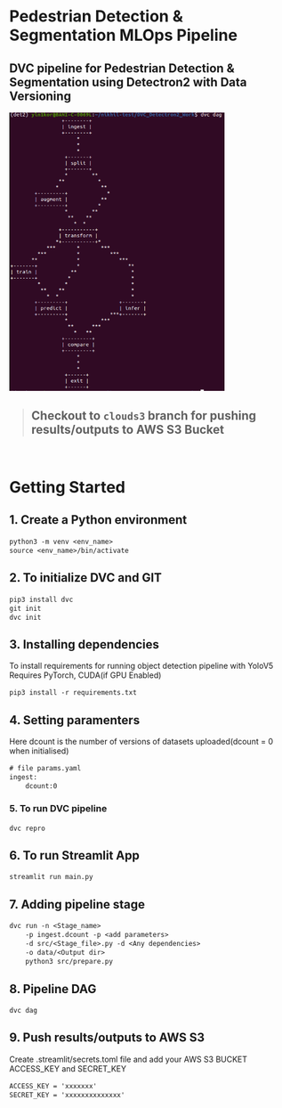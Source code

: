 # Pedestrian Detection & Segmentation MLOps Pipeline

## DVC pipeline for Pedestrian Detection & Segmentation using Detectron2 with Data Versioning

<img src="screenshots/detectron2_dvc_dag.png" alt="Pipeline screenshot" title="DVC Pipeline" height="500">

<br/>

> ## Checkout to `clouds3` branch for pushing results/outputs to AWS S3 Bucket
<br/>

# Getting Started
## 1. Create a Python environment
```shell
python3 -m venv <env_name>
source <env_name>/bin/activate
```

## 2. To initialize DVC and GIT
```shell
pip3 install dvc
git init
dvc init
```

## 3. Installing dependencies
To install requirements for running object detection pipeline with YoloV5
Requires PyTorch, CUDA(if GPU Enabled)
```shell
pip3 install -r requirements.txt
````

## 4. Setting paramenters
Here dcount is the number of versions of datasets uploaded(dcount = 0 when initialised)
```
# file params.yaml
ingest:
    dcount:0
```

### 5. To run DVC pipeline
```shell
dvc repro
```

## 6. To run Streamlit App
```shell
streamlit run main.py
```

## 7. Adding pipeline stage

```shell
dvc run -n <Stage_name> 
    -p ingest.dcount -p <add parameters> 
    -d src/<Stage_file>.py -d <Any dependencies>
    -o data/<Output dir> 
    python3 src/prepare.py
```

## 8. Pipeline DAG
```shell
dvc dag
```

## 9. Push results/outputs to AWS S3
Create .streamlit/secrets.toml file and add your AWS S3 BUCKET ACCESS_KEY and SECRET_KEY

```
ACCESS_KEY = 'xxxxxxx'
SECRET_KEY = 'xxxxxxxxxxxxxx'
```
